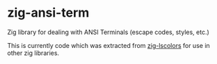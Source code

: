 # zig-ansi-term

Zig library for dealing with ANSI Terminals (escape codes, styles, etc.)

This is currently code which was extracted from
[zig-lscolors](https://github.com/ziglibs/zig-lscolors) for use in
other zig libraries.

